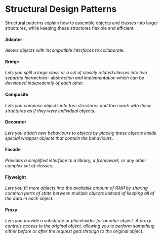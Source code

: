 # Structural Design Patterns

Structural patterns explain how to assemble objects and classes into larger structures, while keeping these structures flexible and efficient.

#### Adapter
*Allows objects with incompatible interfaces to collaborate.*


#### Bridge
*Lets you split a large class or a set of closely related classes into two separate hierarchies- abstraction and implementation which can be developed indepedently of each other.*

#### Composite
*Lets you compose objects into tree structures and then work with these structures as if they were individual objects.*

#### Decorator
*Lets you attach new behaviours to objects by placing these objects inside special wrapper objects that contain the behaviours.*

#### Facade
*Provides a simplified interface to a library, a framework, or any other complex set of classes.*

#### Flyweight
*Lets you fit more objects into the available amount of RAM by sharing common parts of state between multiple objects instead of keeping all of the data in each object.*

#### Proxy
*Lets you provide a substitute or placeholder for another object. A proxy controls access to the original object, allowing you to perform something either before or after the request gets through to the original object.*